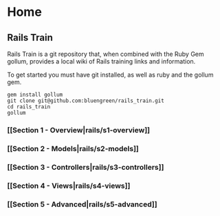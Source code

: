# Home

## Rails Train

Rails Train is a git repository that, when combined with the Ruby Gem gollum, provides a local wiki of Rails training links and information. 

To get started you must have git installed, as well as ruby and the gollum gem. 
    
    gem install gollum
    git clone git@github.com:bluengreen/rails_train.git
    cd rails_train
    gollum 



### [[Section 1 - Overview|rails/s1-overview]]

### [[Section 2 - Models|rails/s2-models]]

### [[Section 3 - Controllers|rails/s3-controllers]]

### [[Section 4 - Views|rails/s4-views]]

### [[Section 5 - Advanced|rails/s5-advanced]]


